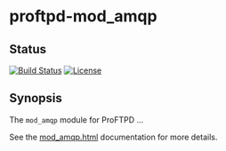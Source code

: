 proftpd-mod_amqp
================

Status
------
[![Build Status](https://travis-ci.org/Castaglia/proftpd-mod_amqp.svg?branch=master)](https://travis-ci.org/Castaglia/proftpd-mod_amqp)
[![License](https://img.shields.io/badge/license-GPL-brightgreen.svg)](https://img.shields.io/badge/license-GPL-brightgreen.svg)


Synopsis
--------

The `mod_amqp` module for ProFTPD ...

See the [mod_amqp.html](https://htmlpreview.github.io/?https://github.com/Castaglia/proftpd-mod_amqp/blob/master/mod_amqp.html) documentation for more details.

